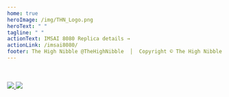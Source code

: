 ```yaml
---
home: true
heroImage: /img/THN_Logo.png
heroText: " "
tagline: " "
actionText: IMSAI 8080 Replica details →
actionLink: /imsai8080/
footer: The High Nibble @TheHighNibble  │  Copyright © The High Nibble Pty Ltd   2017-present  |  ACN 633 867 268
---
```

<br/>
<br/>
<div class='socials'>
    <a href='https://twitter.com/@TheHighNibble' target='_blank' rel="noopener noreferrer">
        <img class='social' src='/img/twitter.png'/>
    </a>
    <a href='https://www.youtube.com/thehighnibble' target='_blank' rel="noopener noreferrer">
        <img class='social' src='/img/youtube.png'/>
    </a>
</div>
<br/>